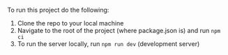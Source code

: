To run this project do the following:

1. Clone the repo to your local machine
2. Navigate to the root of the project (where package.json is) and run `npm ci`
3. To run the server locally, run `npm run dev` (development server)